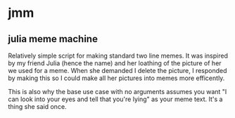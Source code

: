 # jmm
## julia meme machine

Relatively simple script for making standard two line memes. It was inspired by my friend Julia (hence the name) and her loathing of the picture of her we used for a meme. When she demanded I delete the picture, I responded by making this so I could make all her pictures into memes more efficently.

This is also why the base use case with no arguments assumes you want "I can look into your eyes and tell that you're lying" as your meme text. It's a thing she said once.
